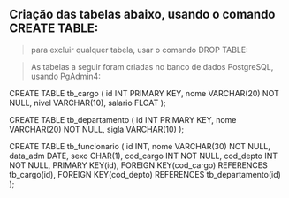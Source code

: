 ## Criação das tabelas abaixo, usando o comando CREATE TABLE:
> para excluir qualquer tabela, usar o comando DROP TABLE:

> As tabelas a seguir foram criadas no banco de dados PostgreSQL, usando PgAdmin4:

CREATE TABLE tb_cargo (
	id INT PRIMARY KEY,
	nome VARCHAR(20) NOT NULL,
	nivel VARCHAR(10),
	salario FLOAT
);

CREATE TABLE tb_departamento (
	id INT PRIMARY KEY,
	nome VARCHAR(20) NOT NULL,
	sigla VARCHAR(10)
);

CREATE TABLE tb_funcionario (
	id INT,
	nome VARCHAR(30) NOT NULL,
	data_adm DATE,
	sexo CHAR(1), 
	cod_cargo INT NOT NULL,
	cod_depto INT NOT NULL,
	PRIMARY KEY(id),
	FOREIGN KEY(cod_cargo) REFERENCES tb_cargo(id),
	FOREIGN KEY(cod_depto) REFERENCES tb_departamento(id)
);